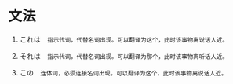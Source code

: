 # 文法

1. これは　`指示代词，代替名词出现。可以翻译为这个，此时该事物离说话人近。`

2. それは　`指示代词，代替名词出现。可以翻译为那个，此时该事物离听话人近。`

3. この　`连体词，必须连接名词出现。可以翻译为这个，此时该事物离说话人近。`









